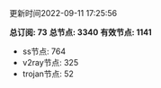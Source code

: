 更新时间2022-09-11 17:25:56

**总订阅: 73**
**总节点: 3340**
**有效节点: 1141**
- ss节点: 764
- v2ray节点: 325
- trojan节点: 52
